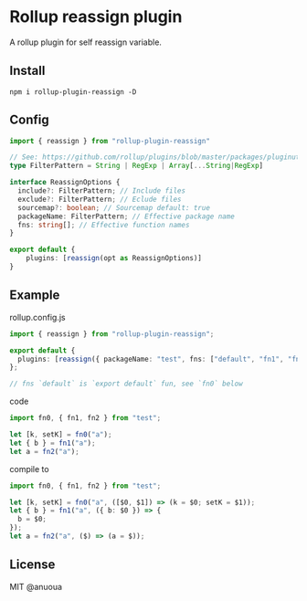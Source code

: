# Rollup reassign plugin

A rollup plugin for self reassign variable.

## Install

```shell
npm i rollup-plugin-reassign -D
```

## Config

```typescript
import { reassign } from "rollup-plugin-reassign"

// See: https://github.com/rollup/plugins/blob/master/packages/pluginutils/README.md#createfilter
type FilterPattern = String | RegExp | Array[...String|RegExp]

interface ReassignOptions {
  include?: FilterPattern; // Include files
  exclude?: FilterPattern; // Eclude files
  sourcemap?: boolean; // Sourcemap default: true
  packageName: FilterPattern; // Effective package name
  fns: string[]; // Effective function names
}

export default {
    plugins: [reassign(opt as ReassignOptions)]
}
```

## Example

rollup.config.js

```typescript
import { reassign } from "rollup-plugin-reassign";

export default {
  plugins: [reassign({ packageName: "test", fns: ["default", "fn1", "fn2"] })],
};

// fns `default` is `export default` fun, see `fn0` below
```

code

```typescript
import fn0, { fn1, fn2 } from "test";

let [k, setK] = fn0("a");
let { b } = fn1("a");
let a = fn2("a");
```

compile to

```typescript
import fn0, { fn1, fn2 } from "test";

let [k, setK] = fn0("a", ([$0, $1]) => (k = $0; setK = $1));
let { b } = fn1("a", ({ b: $0 }) => {
  b = $0;
});
let a = fn2("a", ($) => (a = $));
```

## License

MIT @anuoua
